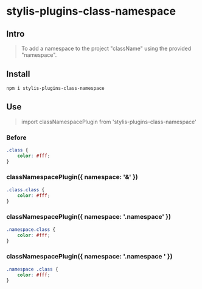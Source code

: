 # stylis-plugins-class-namespace

## Intro

> To add a namespace to the project "className" using the provided "namespace".

## Install

```shell
npm i stylis-plugins-class-namespace
```

## Use

> import classNamespacePlugin from 'stylis-plugins-class-namespace'

### Before

```css
.class {
    color: #fff;
}
```

### classNamespacePlugin({ namespace: '&' })

```css
.class.class {
    color: #fff;
}
```

### classNamespacePlugin({ namespace: '.namespace' })

```css
.namespace.class {
    color: #fff;
}
```

### classNamespacePlugin({ namespace: '.namespace ' })

```css
.namespace .class {
    color: #fff;
}
```
